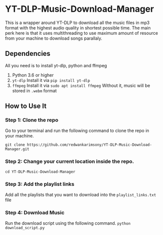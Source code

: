 # YT-DLP-Music-Download-Manager
This is a wrapper around YT-DLP to download all the music files in mp3 format with the highest audio quality in shortest possible time. The main perk here is that it uses multithreading to use maximum amount of resource from your machine to download songs parallaly. 

## Dependencies
All you need is to install yt-dlp, python and ffmpeg
1. Python 3.6 or higher
2.  `yt-dlp`
   Install it via ```pip install yt-dlp```
3. `ffmpeg`
   Install it via ```sudo apt install ffmpeg``` Without it, music will be stored in `.webm` format


## How to Use It
### Step 1: Clone the repo 
Go to your terminal and run the following command to clone the repo in your machine.
```
git clone https://github.com/redwankarimsony/YT-DLP-Music-Download-Manager.git
```
### Step 2: Change your current location inside the repo.

``` cd YT-DLP-Music-Download-Manager ```

### Step 3: Add the playlist links
Add all the playlists that you want to download into the `playlist_links.txt` file

### Step 4: Download Music
Run the download script using the following command.
```python download_script.py```

